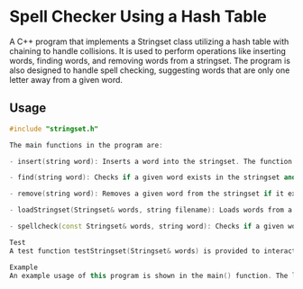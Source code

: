 # Spell Checker Using a Hash Table

A C++ program that implements a Stringset class utilizing a hash table with chaining to handle collisions. It is used to perform operations like inserting words, finding words, and removing words from a stringset. The program is also designed to handle spell checking, suggesting words that are only one letter away from a given word.

## Usage

```cpp
#include "stringset.h"

The main functions in the program are:

- insert(string word): Inserts a word into the stringset. The function also handles resizing and rehashing of the table when it becomes full.

- find(string word): Checks if a given word exists in the stringset and returns a boolean value accordingly.

- remove(string word): Removes a given word from the stringset if it exists.

- loadStringset(Stringset& words, string filename): Loads words from a specified text file into the stringset.

- spellcheck(const Stringset& words, string word): Checks if a given word is spelled correctly. If not, it suggests words that are one letter away from the given word.

Test
A test function testStringset(Stringset& words) is provided to interactively test the implemented operations. You can insert words, find words, remove words and print all words in the stringset.

Example
An example usage of this program is shown in the main() function. The loadStringset() function is used to load words from a file named "wordlist.txt" into the stringset. The spellcheck() function is then used to check the spelling of the word "lake" and suggest possible correct spellings.

